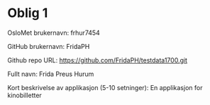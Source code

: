 Oblig 1
=======
OsloMet brukernavn: frhur7454

GitHub brukernavn: FridaPH

Github repo URL: https://github.com/FridaPH/testdata1700.git

Fullt navn: Frida Preus Hurum

Kort beskrivelse av applikasjon (5-10 setninger): En applikasjon for 
kinobilletter
